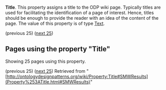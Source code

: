 __Title__. This property assigns a title to the ODP wiki page. Typically titles are used for facilitating the identification of a page of interest. Hence, titles should be enough to provide the reader with an idea of the content of the page. The value of this property is of type [Text](../Type/Text.md "Type:Text").




  

(previous 25) ([next 25](index.php@title=Property%253ATitle&from=Different+types+of+relationships.html#SMWResults "Property:Title"))
## Pages using the property "Title"


Showing 25 pages using this property.


(previous 25) ([next 25](index.php@title=Property%253ATitle&from=Different+types+of+relationships.html#SMWResults "Property:Title"))
Retrieved from "[http://ontologydesignpatterns.org/wiki/Property:Title#SMWResults](Property%253ATitle.html#SMWResults)"